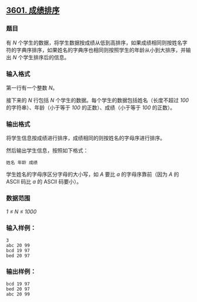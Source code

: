 ## [3601. 成绩排序](https://www.acwing.com/problem/content/3604/)

### 题目

有 *N* 个学生的数据，将学生数据按成绩从低到高排序，如果成绩相同则按姓名字符的字典序排序，如果姓名的字典序也相同则按照学生的年龄从小到大排序，并输出 *N* 个学生排序后的信息。

### 输入格式

第一行有一个整数 *N*。

接下来的 *N* 行包括 *N* 个学生的数据。每个学生的数据包括姓名（长度不超过 *100* 的字符串）、年龄（小于等于 *100* 的正数）、成绩（小于等于 *100* 的正数）。

### 输出格式

将学生信息按成绩进行排序，成绩相同的则按姓名的字母序进行排序。

然后输出学生信息，按照如下格式：

`姓名 年龄 成绩`

学生姓名的字母序区分字母的大小写，如 *A* 要比 *a* 的字母序靠前（因为 *A* 的 ASCII 码比 *a* 的 ASCII 码要小）。

### 数据范围

*1 ≤ N ≤ 1000*

### 输入样例：

```
3
abc 20 99
bcd 19 97
bed 20 97
```

### 输出样例：

```
bcd 19 97
bed 20 97
abc 20 99
```
